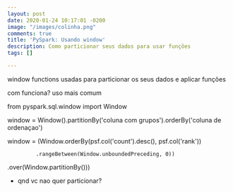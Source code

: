 ```yaml
---
layout: post
date: 2020-01-24 10:17:01 -0200
image: "/images/colinha.png"
comments: true
title: 'PySpark: Usando window'
description: Como particionar seus dados para usar funções
tags: []

---
```

window functions usadas para particionar os seus dados e aplicar funções

com funciona? uso mais comum

from pyspark.sql.window import Window

window = Window().partitionBy('coluna com grupos').orderBy('coluna de ordenaçao')

window = (Window.orderBy(psf.col('count').desc(), psf.col('rank'))

             .rangeBetween(Window.unboundedPreceding, 0))

.over(Window.partitionBy()))

* qnd vc nao quer particionar?